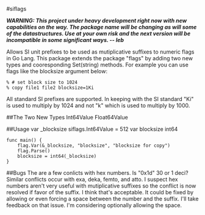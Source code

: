 #siflags

***WARNING: This project under heavy development right now with new capabilities on the way. The package name will be changing as will some of the datastructures. Use at your own risk and the next version will be incompatible in some significant ways. -- leb***

Allows SI unit prefixes to be used as mutiplicative suffixes to numeric flags in Go Lang. This package extends the package "flags" by adding two new types and cooresponding Set(string) methods.
For example you can use flags like the blocksize argument below:

	% # set block size to 1024
	% copy file1 file2 blocksize=1Ki

All standard SI prefixes are supported. In keeping with the SI standard "Ki" is used to multiply by 1024 and not "k" which is used to multiply by 1000.

##The Two New Types
	Int64Value
	Float64Value

##Usage
	var _blocksize siflags.Int64Value = 512
	var blocksize int64

	func main() {
		flag.Var(&_blocksize, "blocksize", "blocksize for copy")
		flag.Parse()
		blocksize = int64(_blocksize)
	}

##Bugs
The are a few conlicts with hex numbers. Is "0x1d" 30 or 1 deci? Similar conflicts occur with exa, deka, femto, and atto. I suspect hex numbers aren't very useful with mutiplicative suffixes so the conflict is now resolved if favor of the suffix. I think that's acceptable. It could be fixed by allowing or even forcing a space between the number and the suffix. I'll take feedback on that issue. I'm considering optionally allowing the space.



